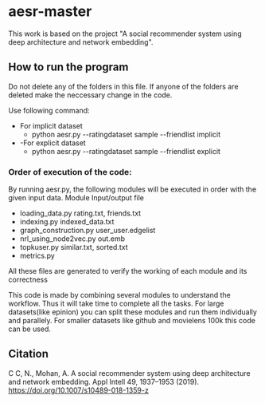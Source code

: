 # aesr-master
This work is based on the project "A social recommender system using deep architecture and network embedding".

## How to run the program

Do not delete any of the folders in this file. If anyone of the folders are deleted make the neccessary change in the code.

Use following command:
* For implicit dataset
	* python aesr.py --ratingdataset sample --friendlist implicit
* -For explicit dataset
	* python aesr.py --ratingdataset sample --friendlist explicit

### Order of execution of the code:
By running aesr.py, the following modules will be executed in order with the given input data.
	Module 					Input/output file
-	loading_data.py			rating.txt, friends.txt
-	indexing.py				indexed_data.txt
-	graph_construction.py	user_user.edgelist
-	nrl_using_node2vec.py	out.emb
-	topkuser.py				similar.txt, sorted.txt
-	metrics.py

All these files are generated to verify the working of each module and its correctness

This code is made by combining several modules to understand the workflow. Thus it will take time to complete all the tasks. For large datasets(like epinion) you can split these modules and run them individually and parallely. For smaller datasets like github and movielens 100k this code can be used.


## Citation
C C, N., Mohan, A. A social recommender system using deep architecture and network embedding. Appl Intell 49, 1937–1953 (2019). https://doi.org/10.1007/s10489-018-1359-z

